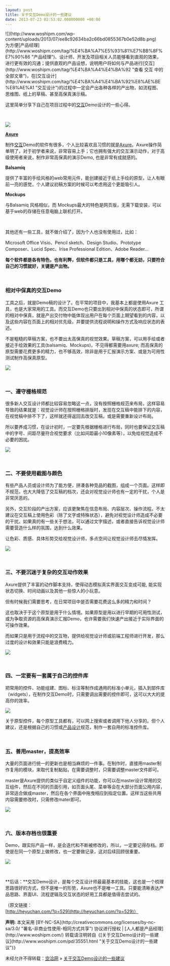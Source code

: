 ```yaml
---
layout: post
title: 关于交互Demo设计的一些建议
date: 2013-07-23 02:53:02.000000000 +08:00
---
```


<div>![](http://www.woshipm.com/wp-content/uploads/2013/07/ee8c92634ba2c66bd0855367b0e52d8b.png)</div><div>为方便<span class="wp_keywordlink_affiliate">[产品经理](http://www.woshipm.com/tag/%E4%BA%A7%E5%93%81%E7%BB%8F%E7%90%86 "产品经理")</span>、设计师、开发及项目相关人员能够看到直观的效果，进行更有效的沟通；提供直观的产品设想，说明用户将如何与产品进行<span class="wp_keywordlink_affiliate">[交互](http://www.woshipm.com/tag/%E4%BA%A4%E4%BA%92 "查看 交互 中的全部文章")</span>，在<span class="wp_keywordlink_affiliate">[交互设计](http://www.woshipm.com/tag/%E4%BA%A4%E4%BA%92%E8%AE%BE%E8%AE%A1 "交互设计")</span>的过程中一定会产出各种各样的产出物，如流程图、思维图、纸上的草稿、甚至高保真演示稿。

这里简单分享下自己在项目过程中的<span class="wp_keywordlink_affiliate">[交互](http://www.woshipm.com/tag/%E4%BA%A4%E4%BA%92 "查看 交互 中的全部文章")</span>Demo设计的一些心得。

 

[![](http://www.woshipm.com/wp-content/uploads/2013/07/8a176246cfbdefae5fd36eefd270e0ec.png)](http://heyuchan.com/wp-content/uploads/2013/07/%E5%85%B3%E4%BA%8E%E4%BA%A4%E4%BA%92demo%E8%AE%BE%E8%AE%A1%E4%B8%AD%E7%9A%84%E4%B8%80%E4%BA%9B%E5%BB%BA%E8%AE%AE%EF%BC%8Dpic1)

**<span class="wp_keywordlink_affiliate">[Axure](http://www.woshipm.com/tag/axure "查看 Axure 中的全部文章")</span>**

制作<span class="wp_keywordlink_affiliate">[交互](http://www.woshipm.com/tag/%E4%BA%A4%E4%BA%92 "查看 交互 中的全部文章")</span>Demo的软件有很多，个人比较喜欢且习惯的就是<span class="wp_keywordlink_affiliate">[Axure](http://www.woshipm.com/tag/axure "查看 Axure 中的全部文章")</span>。Axure操作简单明了，对于初学者来说，非常容易上手；它也拥有强大的交互演示动作，对于高级使用者来说，制作非常高保真的演示Demo, 也是非常有成就感的。

**Balsamiq**

提供了丰富的手绘风格的web常用元件，能创建接近于纸上手绘的原型，让人有眼前一亮的感觉，个人建议初稿方案的时候可以考虑用这个更能吸引人。

**Mockups**

与Balsamiq 风格相似，而 Mockups最大的特色是网页版，无需下载安装，可以基于web的存储在任意电脑上联机打开。

 

其他还有一些工具，就不做介绍了，因为个人也没有使用过，比如：

Microsoft Office Visio、Pencil sketch、Design Studio、Prototype Composer、Lucid Spec、Irise Professional Edition、Adobe Reader…

**每个软件都是各有特色，也有利弊，但软件都只是工具，用哪个都无妨，只要符合自己的习惯就好，关键是产出物。**

 

### **相对中保真的交互Demo**

工具之后，就是Demo稿的设计了。在平常的项目中，我基本上都是使用Axure 工具，也是大家常用的工具。而交互Demo也只要出到相对中保真的状态即可，所谓的相对中保真，就是产出交付物中能体现出用户在每个页面上期望看到的内容，以及这些内容在页面上的相对优先级，并要提供流程说明和操作方式及响应状态的表述。

不是粗糙的草稿方案，也不要出太高保真的视觉效果。草稿方案，可以用手绘或者接近手绘效果的工具(balsamiq、Mockups)，不见得都需要用axure; 而高保真的原型需要花费更多的精力，也不够高效，除非是用于汇报演示方案、或是为可用性测试制作高保真原型。

![](http://www.woshipm.com/wp-content/uploads/2013/07/3f37bc0089011ff4df4a2fb4df1453f1.png)

 

### **一、遵守栅格规范**

很多新人交互设计师都比较容易忽略这一点，没有按照栅格规范来布局，这样容易导致的结果就是：视觉设计师在按照栅格排版时，发现在交互稿中能排下的内容，在视觉稿中排不下了，这样就还得返回去改交互稿，或是需要重新设计布局。

所以要养成习惯，在设计初时，一定要先根据栅格进行布局，同时也要保证交互稿中的字号、间距尽量符合视觉要求（比如间距最小10像素等），以免给视觉造成不必要的困扰。

![](http://www.woshipm.com/wp-content/uploads/2013/07/6e42ae2f83709ab0b5a345c95dc95d9b.png)

 

### **二、不要使用截图与颜色**

有些产品人员或设计师为了能方便，拼凑各种竞品的截图，组成一个页面。这样即不规范，也大大降低了交互稿的档次，还会对视觉设计师也有一定的干扰，个人是非常厌恶的。

另外，交互阶段的产出方案，应该更聚焦在信息布局、内容层次、操作流程。不太建议在交互稿上使用色彩（除了文字或特殊状态），避免对视觉设计师造成不必要的干扰。如果真的有一些关于想法，可以通过文字描述，或者直接告诉视觉设计师需要营造什么样的氛围，达到什么效果。

让色彩、质感、具体形势交给视觉设计师，多点空间让视觉设计师去尽情发挥。

![](http://www.woshipm.com/wp-content/uploads/2013/07/cd0c342e6296cd7ee92193f1bccb0b1b.png)

 

### **三、不要沉迷于复杂的交互动作效果**

Axure提供了丰富的动作脚本支持，使得动态模拟真实界面交互变成可能, 能实现状态切换、时间动画以及其他一些惊人的小玩意。

但有时候我们需要思考，在日常项目中是否需要花费这么多的精力和时间？

这也取决于于这个原型是用于什么情境。如果原型是用以进行早期的可用性测试，或为争取资源的高保真演示汇报Demo，也许需要我们快速产出接近于实际界面的可操作效果。

而如果只是用于流程中的交互物，提供给视觉设计师或前端工程师进行开发，那么过度的设计和效果只能是浪费精力。

![](http://www.woshipm.com/wp-content/uploads/2013/07/74b01bdf383981830529dc97ab86a149.png)

 

### **四、一定要有一套属于自己的控件库**

把常用的控件、功能组建、图标、标注等制作成通用的标准小单元，插入到部件库（widgets），在制作交互Demo时，只需要调出需要的控件即可，这可以大大的提高你的效率。

![](http://www.woshipm.com/wp-content/uploads/2013/07/f4334063493b1a88097c28d511a017e2.png)

关于原型控件，每个原型工具都有，可以网上搜索或者调用下他人分享的。但个人建议，还是根据自己的习惯或<span class="wp_keywordlink_affiliate">[产品设计](http://www.woshipm.com/tag/%E4%BA%A7%E5%93%81%E8%AE%BE%E8%AE%A1 "产品设计")</span>规范，制作一套自用的标准控件库。

 

### **五、善用master，提高效率**

大量的页面进行统一的更新也是相当麻烦的一件事。在制作时，直接用master制作复用的模块，来取代复制黏贴，在需要调整时，只需要调整master文件即可。

master是Axure提供的类似于自定义组件的功能，你可以在master设计常用的交互组件，然后在不同的页面引用，如页面头尾、菜单等会在大部分页面公用内容，非常适合做成master，然后在各个界面中拖曳相应到指定位置。这样当这些共用内容需要修改时，只需修改mater即可。

![](http://www.woshipm.com/wp-content/uploads/2013/07/213c82fdb2b0b32c6c8ff0455cecb7cc.png)

 

### **六、版本存档也很重要**

Demo，跟实际产品一样，是会迭代和不断被修改的，所以，一定要记得存档。即使是在同一个原型上做修改，也一定要做记录，这对后续回顾很重要。

![](http://www.woshipm.com/wp-content/uploads/2013/07/b2d6f802ac782480f38eea9a2e3015b1.png)

 

**后话：**交互Demo设计，是每个交互设计师最最基本的技能，这也是一个梳理思路很好的方式，但不是唯一的形势，Axure也不是唯一工具。只要能清晰表达产品思路、界面UI、流程逻辑及交互状态的好用工具都是值得去尝试的。

（原文链接：[http://heyuchan.com/?p=529](http://heyuchan.com/?p=529)）

</div><span style="font-weight:bold">声明:</span> 本文采用 [BY-NC-SA](http://creativecommons.org/licenses/by-nc-sa/3.0/ "署名-非商业性使用-相同方式共享") 协议进行授权 | [人人都是产品经理](http://www.woshipm.com/)  
转载请注明转自《[关于交互Demo设计的一些建议](http://www.woshipm.com/pd/35551.html "关于交互Demo设计的一些建议")》

未经允许不得转载：[空洽网](http://kongqia.com) » [关于交互Demo设计的一些建议](http://kongqia.com/16038.html)


